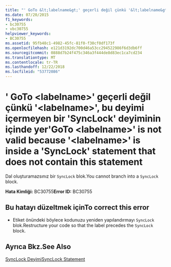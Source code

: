 ```yaml
---
title: "' GoTo &lt;labelname&gt;' geçerli değil çünkü '&lt;labelname&gt;', bu deyimi içermeyen bir 'SyncLock' deyiminin içinde yer"
ms.date: 07/20/2015
f1_keywords:
- bc30755
- vbc30755
helpviewer_keywords:
- BC30755
ms.assetid: 95fb48c1-4982-45fc-81f0-f30cf0df173f
ms.openlocfilehash: e121d3192dc700d46a53cc294522986f6d3db6ff
ms.sourcegitcommit: 0888d7b24f475c346a3f444de8d83ec1ca7cd234
ms.translationtype: MT
ms.contentlocale: tr-TR
ms.lasthandoff: 12/22/2018
ms.locfileid: "53772086"
---
```

# <a name="goto-ltlabelnamegt-is-not-valid-because-ltlabelnamegt-is-inside-a-synclock-statement-that-does-not-contain-this-statement"></a><span data-ttu-id="09b75-102">' GoTo &lt;labelname&gt;' geçerli değil çünkü '&lt;labelname&gt;', bu deyimi içermeyen bir 'SyncLock' deyiminin içinde yer</span><span class="sxs-lookup"><span data-stu-id="09b75-102">'GoTo &lt;labelname&gt;' is not valid because '&lt;labelname&gt;' is inside a 'SyncLock' statement that does not contain this statement</span></span>
<span data-ttu-id="09b75-103">Dal oluşturamazsınız bir `SyncLock` blok.</span><span class="sxs-lookup"><span data-stu-id="09b75-103">You cannot branch into a `SyncLock` block.</span></span>  
  
 <span data-ttu-id="09b75-104">**Hata Kimliği:** BC30755</span><span class="sxs-lookup"><span data-stu-id="09b75-104">**Error ID:** BC30755</span></span>  
  
## <a name="to-correct-this-error"></a><span data-ttu-id="09b75-105">Bu hatayı düzeltmek için</span><span class="sxs-lookup"><span data-stu-id="09b75-105">To correct this error</span></span>  
  
-   <span data-ttu-id="09b75-106">Etiket önündeki böylece kodunuzu yeniden yapılandırmayı `SyncLock` blok.</span><span class="sxs-lookup"><span data-stu-id="09b75-106">Restructure your code so that the label precedes the `SyncLock` block.</span></span>  
  
## <a name="see-also"></a><span data-ttu-id="09b75-107">Ayrıca Bkz.</span><span class="sxs-lookup"><span data-stu-id="09b75-107">See Also</span></span>  
 [<span data-ttu-id="09b75-108">SyncLock Deyimi</span><span class="sxs-lookup"><span data-stu-id="09b75-108">SyncLock Statement</span></span>](../../visual-basic/language-reference/statements/synclock-statement.md)
